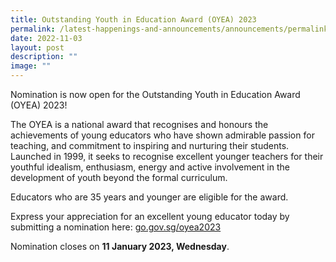 ```yaml
---
title: Outstanding Youth in Education Award (OYEA) 2023
permalink: /latest-happenings-and-announcements/announcements/permalink/
date: 2022-11-03
layout: post
description: ""
image: ""
---
```

Nomination is now open for the Outstanding Youth in Education Award (OYEA) 2023!  
  
The OYEA is a national award that recognises and honours the achievements of young educators who have shown admirable passion for teaching, and commitment to inspiring and nurturing their students. Launched in 1999, it seeks to recognise excellent younger teachers for their youthful idealism, enthusiasm, energy and active involvement in the development of youth beyond the formal curriculum.  
  
Educators who are 35 years and younger are eligible for the award.  
  
Express your appreciation for an excellent young educator today by submitting a nomination here: [go.gov.sg/oyea2023](http://go.gov.sg/oyea2023)  
  

Nomination closes on **11 January 2023, Wednesday**.